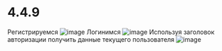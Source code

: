 # 4.4.9
Регистрируемся
![image](https://github.com/CastodioRemedi/4.4.9/assets/56777031/9db94f37-7456-4777-b80c-b7d9b050608d)
Логинимся 
![image](https://github.com/CastodioRemedi/4.4.9/assets/56777031/c9779479-4c16-447d-822b-e89d4e7a0adf)
Используя заголовок авторизации получить данные текущего пользователя
![image](https://github.com/CastodioRemedi/4.4.9/assets/56777031/0eae587b-31a5-4679-bcf1-cebb3dab6892)

